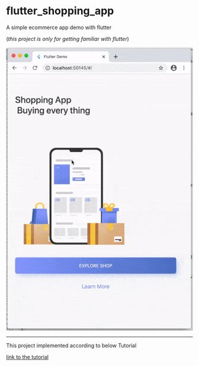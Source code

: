 # flutter_shopping_app

A simple ecommerce app demo with flutter

(_this project is only for getting familiar with flutter_)

![Alt Text](flutter_shopping_app_output.gif)

-------

This project implemented according to below Tutorial

[link to the tutorial](https://codesource.io/building-an-ecommerce-app-with-flutter/)
